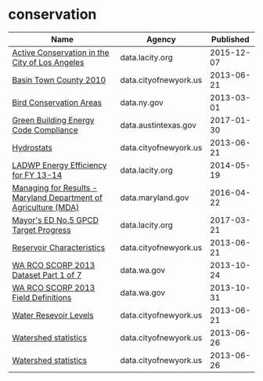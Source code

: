 # conservation

Name | Agency | Published
---- | ---- | ---------
[Active Conservation in the City of Los Angeles](../datasets/txn4-36ky.md) | data.lacity.org | 2015-12-07
[Basin Town County 2010](../datasets/9akp-irxz.md) | data.cityofnewyork.us | 2013-06-21
[Bird Conservation Areas](../datasets/9yjx-h3yi.md) | data.ny.gov | 2013-03-01
[Green Building Energy Code Compliance](../datasets/i7vh-fpaj.md) | data.austintexas.gov | 2017-01-30
[Hydrostats](../datasets/9vgt-yx2p.md) | data.cityofnewyork.us | 2013-06-21
[LADWP Energy Efficiency for FY 13-14](../datasets/4ftr-pfem.md) | data.lacity.org | 2014-05-19
[Managing for Results - Maryland Department of Agriculture (MDA)](../datasets/85fh-5hyc.md) | data.maryland.gov | 2016-04-22
[Mayor's ED No.5 GPCD Target Progress](../datasets/ubph-b4it.md) | data.lacity.org | 2017-03-21
[Reservoir Characteristics](../datasets/nckr-g5w7.md) | data.cityofnewyork.us | 2013-06-21
[WA RCO SCORP 2013 Dataset Part 1 of 7](../datasets/irc2-87d5.md) | data.wa.gov | 2013-10-24
[WA RCO SCORP 2013 Field Definitions](../datasets/yr5j-kyei.md) | data.wa.gov | 2013-10-31
[Water Resevoir Levels](../datasets/zkky-n5j3.md) | data.cityofnewyork.us | 2013-06-21
[Watershed statistics](../datasets/z4kf-gt4n.md) | data.cityofnewyork.us | 2013-06-26
[Watershed statistics](../datasets/z4kf-gt4n.md) | data.cityofnewyork.us | 2013-06-26

